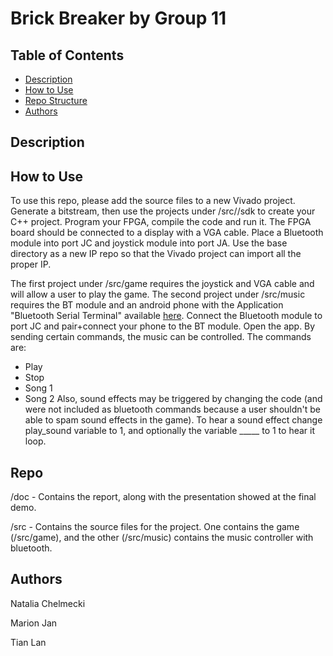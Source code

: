 # Brick Breaker by Group 11

## Table of Contents  
* [Description](#Description)  
* [How to Use](#How-to-use)
* [Repo Structure](#Repo)
* [Authors](#Authors)

## Description

## How to Use 
To use this repo, please add the source files to a new Vivado project. Generate a bitstream, then use the projects under /src/<project>/sdk to create your C++ project.
Program your FPGA, compile the code and run it. The FPGA board should be connected to a display with a VGA cable. Place a Bluetooth module into port JC and 
joystick module into port JA. Use the base directory as a new IP repo so that the Vivado project can import all the proper IP.

The first project under /src/game requires the joystick and VGA cable and will allow a user to play the game.
The second project under /src/music requires the BT module and an android phone with the Application "Bluetooth Serial Terminal" available [here](https://play.google.com/store/apps/details?id=de.kai_morich.serial_bluetooth_terminal).
Connect the Bluetooth module to port JC and pair+connect your phone to the BT module. Open the app. By sending certain commands, the music can be controlled. The commands are:
- Play
- Stop
- Song 1
- Song 2
Also, sound effects may be triggered by changing the code (and were not included as bluetooth commands because a user shouldn't be able to spam sound effects in the game). To hear a sound effect change play_sound variable to 1, and optionally the variable _____ to 1 to hear it loop.

## Repo
/doc - Contains the report, along with the presentation showed at the final demo.

/src - Contains the source files for the project. One contains the game (/src/game), and the other (/src/music) contains the music controller with bluetooth.
## Authors

Natalia Chelmecki

Marion Jan

Tian Lan
